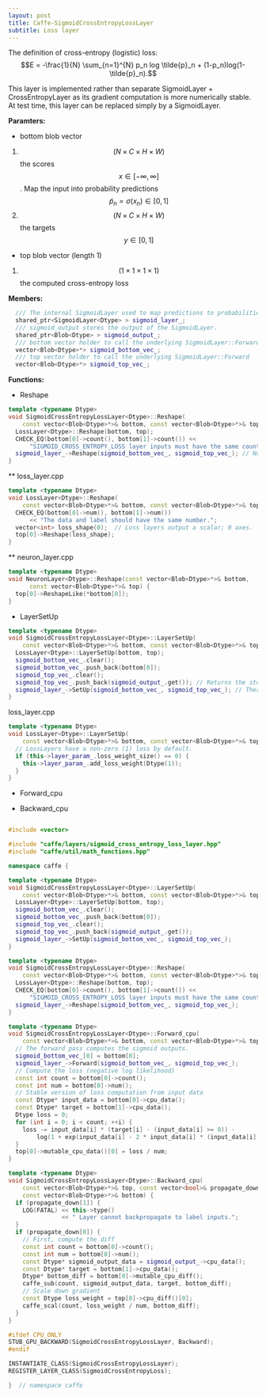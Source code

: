 ```yaml
---
layout: post
title: Caffe-SigmoidCrossEntropyLossLayer
subtitle: Loss layer
---
```



<script type="text/javascript" src="http://cdn.mathjax.org/mathjax/latest/MathJax.js?config=default"></script>


The definition of cross-entropy (logistic) loss: $$E = -\frac{1}{N} \sum_{n=1}^{N} p_n log \tilde{p}_n + (1-p_n)log(1-\tilde{p}_n).$$

This layer is implemented rather than separate SigmoidLayer + CrossEntropyLayer as its gradient computation is more numerically stable. At test time, this layer can be replaced simply by a SigmoidLayer.

**Paramters:**

* bottom blob vector
 1. $$(N\times C\times H\times W)$$ the scores $$x\in [-\infty, \infty]$$. Map the input into probability predictions $$\tilde{p}_n=\sigma(x_n)\in [0,1]$$
 2. $$(N\times C\times H\times W)$$ the targets $$y \in [0,1] $$

* top blob vector (length 1)
 1. $$(1\times 1\times 1\times 1)$$ the computed cross-entropy loss

**Members:**

```cpp
  /// The internal SigmoidLayer used to map predictions to probabilities.
  shared_ptr<SigmoidLayer<Dtype> > sigmoid_layer_;
  /// sigmoid_output stores the output of the SigmoidLayer.
  shared_ptr<Blob<Dtype> > sigmoid_output_;
  /// bottom vector holder to call the underlying SigmoidLayer::Forward
  vector<Blob<Dtype>*> sigmoid_bottom_vec_;
  /// top vector holder to call the underlying SigmoidLayer::Forward
  vector<Blob<Dtype>*> sigmoid_top_vec_;
```

**Functions:**

 * Reshape

```cpp
template <typename Dtype>
void SigmoidCrossEntropyLossLayer<Dtype>::Reshape(
    const vector<Blob<Dtype>*>& bottom, const vector<Blob<Dtype>*>& top) {
  LossLayer<Dtype>::Reshape(bottom, top);
  CHECK_EQ(bottom[0]->count(), bottom[1]->count()) <<
      "SIGMOID_CROSS_ENTROPY_LOSS layer inputs must have the same count.";
  sigmoid_layer_->Reshape(sigmoid_bottom_vec_, sigmoid_top_vec_); // No implementation of Reshape for sigmoid_layer so this function is called from neuron_layer.cpp
}
```

  ** loss_layer.cpp

```cpp
template <typename Dtype>
void LossLayer<Dtype>::Reshape(
    const vector<Blob<Dtype>*>& bottom, const vector<Blob<Dtype>*>& top) {
  CHECK_EQ(bottom[0]->num(), bottom[1]->num())
      << "The data and label should have the same number.";
  vector<int> loss_shape(0);  // Loss layers output a scalar; 0 axes.
  top[0]->Reshape(loss_shape);
}
```

  ** neuron_layer.cpp

```cpp
template <typename Dtype>
void NeuronLayer<Dtype>::Reshape(const vector<Blob<Dtype>*>& bottom,
      const vector<Blob<Dtype>*>& top) {
  top[0]->ReshapeLike(*bottom[0]);
}
```

 * LayerSetUp

```cpp
template <typename Dtype>
void SigmoidCrossEntropyLossLayer<Dtype>::LayerSetUp(
    const vector<Blob<Dtype>*>& bottom, const vector<Blob<Dtype>*>& top) {
  LossLayer<Dtype>::LayerSetUp(bottom, top);
  sigmoid_bottom_vec_.clear();
  sigmoid_bottom_vec_.push_back(bottom[0]);
  sigmoid_top_vec_.clear();
  sigmoid_top_vec_.push_back(sigmoid_output_.get()); // Returns the stored pointer.
  sigmoid_layer_->SetUp(sigmoid_bottom_vec_, sigmoid_top_vec_); // There is no implemetation for SetUp function of SigmoidCrossEntropyLossLayer and its base class NeuronLayer. So the function is called from Layer.cpp
}
```

loss_layer.cpp

```cpp
template <typename Dtype>
void LossLayer<Dtype>::LayerSetUp(
    const vector<Blob<Dtype>*>& bottom, const vector<Blob<Dtype>*>& top) {
  // LossLayers have a non-zero (1) loss by default.
  if (this->layer_param_.loss_weight_size() == 0) {
    this->layer_param_.add_loss_weight(Dtype(1));
  }
}
```

 * Forward_cpu

 * Backward_cpu

```cpp

#include <vector>

#include "caffe/layers/sigmoid_cross_entropy_loss_layer.hpp"
#include "caffe/util/math_functions.hpp"

namespace caffe {

template <typename Dtype>
void SigmoidCrossEntropyLossLayer<Dtype>::LayerSetUp(
    const vector<Blob<Dtype>*>& bottom, const vector<Blob<Dtype>*>& top) {
  LossLayer<Dtype>::LayerSetUp(bottom, top);
  sigmoid_bottom_vec_.clear();
  sigmoid_bottom_vec_.push_back(bottom[0]);
  sigmoid_top_vec_.clear();
  sigmoid_top_vec_.push_back(sigmoid_output_.get());
  sigmoid_layer_->SetUp(sigmoid_bottom_vec_, sigmoid_top_vec_);
}

template <typename Dtype>
void SigmoidCrossEntropyLossLayer<Dtype>::Reshape(
    const vector<Blob<Dtype>*>& bottom, const vector<Blob<Dtype>*>& top) {
  LossLayer<Dtype>::Reshape(bottom, top);
  CHECK_EQ(bottom[0]->count(), bottom[1]->count()) <<
      "SIGMOID_CROSS_ENTROPY_LOSS layer inputs must have the same count.";
  sigmoid_layer_->Reshape(sigmoid_bottom_vec_, sigmoid_top_vec_);
}

template <typename Dtype>
void SigmoidCrossEntropyLossLayer<Dtype>::Forward_cpu(
    const vector<Blob<Dtype>*>& bottom, const vector<Blob<Dtype>*>& top) {
  // The forward pass computes the sigmoid outputs.
  sigmoid_bottom_vec_[0] = bottom[0];
  sigmoid_layer_->Forward(sigmoid_bottom_vec_, sigmoid_top_vec_);
  // Compute the loss (negative log likelihood)
  const int count = bottom[0]->count();
  const int num = bottom[0]->num();
  // Stable version of loss computation from input data
  const Dtype* input_data = bottom[0]->cpu_data();
  const Dtype* target = bottom[1]->cpu_data();
  Dtype loss = 0;
  for (int i = 0; i < count; ++i) {
    loss -= input_data[i] * (target[i] - (input_data[i] >= 0)) -
        log(1 + exp(input_data[i] - 2 * input_data[i] * (input_data[i] >= 0)));
  }
  top[0]->mutable_cpu_data()[0] = loss / num;
}

template <typename Dtype>
void SigmoidCrossEntropyLossLayer<Dtype>::Backward_cpu(
    const vector<Blob<Dtype>*>& top, const vector<bool>& propagate_down,
    const vector<Blob<Dtype>*>& bottom) {
  if (propagate_down[1]) {
    LOG(FATAL) << this->type()
               << " Layer cannot backpropagate to label inputs.";
  }
  if (propagate_down[0]) {
    // First, compute the diff
    const int count = bottom[0]->count();
    const int num = bottom[0]->num();
    const Dtype* sigmoid_output_data = sigmoid_output_->cpu_data();
    const Dtype* target = bottom[1]->cpu_data();
    Dtype* bottom_diff = bottom[0]->mutable_cpu_diff();
    caffe_sub(count, sigmoid_output_data, target, bottom_diff);
    // Scale down gradient
    const Dtype loss_weight = top[0]->cpu_diff()[0];
    caffe_scal(count, loss_weight / num, bottom_diff);
  }
}

#ifdef CPU_ONLY
STUB_GPU_BACKWARD(SigmoidCrossEntropyLossLayer, Backward);
#endif

INSTANTIATE_CLASS(SigmoidCrossEntropyLossLayer);
REGISTER_LAYER_CLASS(SigmoidCrossEntropyLoss);

}  // namespace caffe

```
